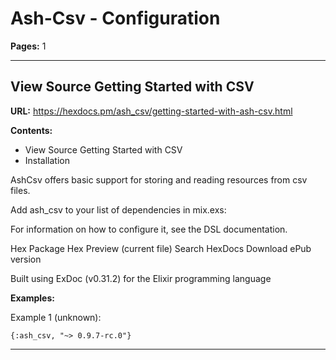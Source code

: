 # Ash-Csv - Configuration

**Pages:** 1

---

## View Source Getting Started with CSV

**URL:** https://hexdocs.pm/ash_csv/getting-started-with-ash-csv.html

**Contents:**
- View Source Getting Started with CSV
- Installation

AshCsv offers basic support for storing and reading resources from csv files.

Add ash_csv to your list of dependencies in mix.exs:

For information on how to configure it, see the DSL documentation.

Hex Package Hex Preview (current file) Search HexDocs Download ePub version

Built using ExDoc (v0.31.2) for the Elixir programming language

**Examples:**

Example 1 (unknown):
```unknown
{:ash_csv, "~> 0.9.7-rc.0"}
```

---
